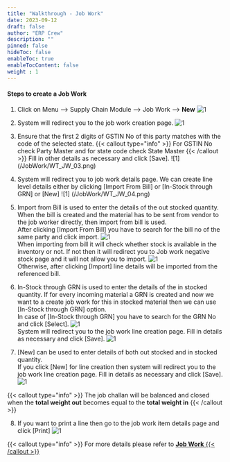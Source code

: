 ```yaml
---
title: "Walkthrough - Job Work"
date: 2023-09-12
draft: false
author: "ERP Crew"
description: ""
pinned: false
hideToc: false
enableToc: true
enableTocContent: false
weight : 1
---
```


#### Steps to create a Job Work
1. Click on Menu  -->  Supply Chain Module  -->  Job Work  -->  **New**
![1](/JobWork/WT_JW_01.png) <br>

2. System will redirect you to the job work creation page.
![1](/JobWork/WT_JW_02.png) <br>

3. Ensure that the first 2 digits of GSTIN No of this party matches with the code of the selected state.
{{< callout type="info" >}} For GSTIN No check Party Master and for state code check State Master {{< /callout >}} 
Fill in other details as necessary and click [Save].
![1] (/JobWork/WT_JW_03.png) <br>

4. System will redirect you to job work details page.
We can create line level details either by clicking [Import From Bill] or [In-Stock through GRN] or [New]
![1] (/JobWork/WT_JW_04.png) <br>

5. Import from Bill is used to enter the details of the out stocked quantity. When the bill is created and the material has to be sent from vendor to the job worker directly, then import from bill is used. <br> After clicking [Import From Bill] you have to search for the bill no of the same party and click import.
![1](/JobWork/WT_JW_05.png) <br> When importing from bill it will check whether stock is available in the inventory or not. If not then it will redirect you to Job work negative stock page and it will not allow you to import.
![1](/JobWork/WT_JW_06.png) <br>Otherwise, after clicking [Import] line details will be imported from the referenced bill.

6. In-Stock through GRN is used to enter the details of the in stocked quantity. If for every incoming material a GRN is created and now we want to a create job work for this in stocked material then we can use [In-Stock through GRN] option.<br> In case of [In-Stock through GRN] you have to search for the GRN No and click [Select].
![1](/JobWork/WT_JW_07.png) <br>System will redirect you to the job work line creation page.
Fill in details as necessary and click [Save].
![1](/JobWork/WT_JW_08.png) <br>

7. [New] can be used to  enter details of both out stocked and in stocked quantity. <br>If you click [New] for line creation then system will redirect you to the job work line creation page.
Fill in details as necessary and click [Save].
![1](/JobWork/WT_JW_09.png) <br>

{{< callout type="info" >}} The job challan will be balanced and closed when the **total weight out** becomes equal to the **total weight in** {{< /callout >}} 

8. If you want to print a line then go to the job work item details page and click [Print]
![1](/JobWork/WT_JW_10.png) <br>


{{< callout type="info" >}} For more details please refer to <a href="https://docs.erpcrystal.in/en/docs/erpcrystal/mfg/supplychain/transactions/jobwork/">**Job Work** {{< /callout >}}